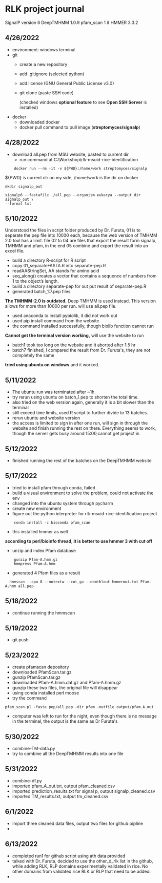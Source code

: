 # RLK project journal
SignalP version 6
DeepTMHMM 1.0.9
pfam_scan 1.6 HMMER 3.3.2
## 4/26/2022 
- environment: windows terminal
- git 
  - create a new repository
  - add .gitignore (selected python)
  - add license (GNU General Public License v3.0)
  - git clone (paste SSH code)

    (checked windows **optional feature** to see **Open SSH Server** is installed)
- docker
  - downloaded docker
  - docker pull command to pull image (**streptomyces/signalp**)

## 4/28/2022
- download all.pep from MSU website, pasted to current dir
  - run command at C:\Workshop\rlk-msuid-rice-identification
```{bash}
    docker run --rm -it -v ${PWD}:/home/work streptomyces/signalp
```
${PWD} is current dir on my side, /home/work is the dir on docker
```{bash}
mkdir signalp_out

signalp6 --fastafile ./all.pep --organism eukarya --output_dir signalp_out \
--format txt
```
## 5/10/2022
Understood the files in script folder produced by Dr. Furuta, 01 is to separate 
the pep file into 10000 each, because the web version of TMHMM 2.0 tool has a limit.
file 02 to 04 are files that export the result form signalp, TMHMM and pfam, in the 
end 05 combine and export the result into an excel file. 
- build a directory R-script for R script
- copy 01_separateFASTA.R into separate-pep.R
- readAAStringSet, AA stands for amino acid
- seq_along() creates a vector that contains a sequence of numbers from 1 
to the object’s length.
- build a directory separate-pep for out put result of separate-pep.R 
- generated batch_1:7.pep files

**The TMHMM-2.0 is outdated.** Deep TMHMM is used instead. This version
allows for more than 10000 per run. will use all.pep file.
- used anaconda to install pybiolib, it did not work out
- used pip install command from the website
- the command installed successfully, though biolib function cannot run

**Cannot get the terminal version working,** will use the website to run
- batch1 took too long on the website and it aborted after 1.5 hr
- batch7 finished, I compared the result from Dr. Furuta's, they are 
not completely the same

**tried using ubuntu on windows** and it worked.

## 5/11/2022
- The ubuntu run was terminated after ~1h. 
- try rerun using ubuntu on batch_1.pep to shorten the total time.
- also tried on the web version again, generally it is a bit slower than 
the terminal
- still exceed time limits, used R script to further divide to 13 batches.
- rerun ubuntu and website version
- the access is limited to sign in after one run, will sign in through the
website and finish running the rest on there. Everything seems to work, 
though the server gets busy around 15:00,cannot get project in.

## 5/12/2022
- finished running the rest of the batches on the DeepTMHMM website

## 5/17/2022
- tried to install pfam through conda, failed
- build a visual environment to solve the problem, could not activate the env
- changed into the ubuntu system through pycharm
- create new environment
- figure out the python interpreter for rlk-msuid-rice-identification project
```{bash}
    conda install -c bioconda pfam_scan
```
- this installed hmmer as well 

**according to perl/bioinfo thread, it is better to use hmmer 3 with cut off**
- unzip and index Pfam database
```{bash}
    gunzip Pfam-A.hmm.gz
    hmmpress Pfam-A.hmm
```
- generated 4 Pfam files as a result
```{bash}
  hmmscan --cpu 8 --notextw --cut_ga --domtblout hmmerout.txt Pfam-A.hmm all.pep
```

## 5/18/2022
- continue running the hmmscan

## 5/19/2022
- git push 

## 5/23/2022
- create pfamscan depository
- downloaded PfamScan.tar.gz
- gunzip PfamScan.tar.gz
- downloaded Pfam-A.hmm.dat.gz and Pfam-A.hmm.gz
- gunzip these two files, the original file will disappear
- using conda installed perl moose
- try the command 
```
pfam_scan.pl -fasta pep/all.pep -dir pfam -outfile output/pfam_A_out
```
- computer was left to run for the night, even though there is no message in the 
terminal, the output is the same as Dr Furuta's

## 5/30/2022
- combine-TM-data.py
- try to combine all the DeepTMHMM results into one file

## 5/31/2022
- combine-df.py
- imported pfam_A_out.txt, output pfam_cleaned.csv
- imported prediction_results.txt for signal p, output signalp_cleaned.csv
- imported TM_results.txt, output tm_cleaned.csv

## 6/1/2022
- import three cleaned data files, output two files for github pipline
- 
## 6/13/2022
- completed run1 for github script using ath data provided
- talked with Dr. Furuta, decided to use the other_d_rlk list in the github, while adding RLK, RLP 
domains experimentally validated in rice. No other domains from validated rice RLK or RLP that need
to be added.
- 